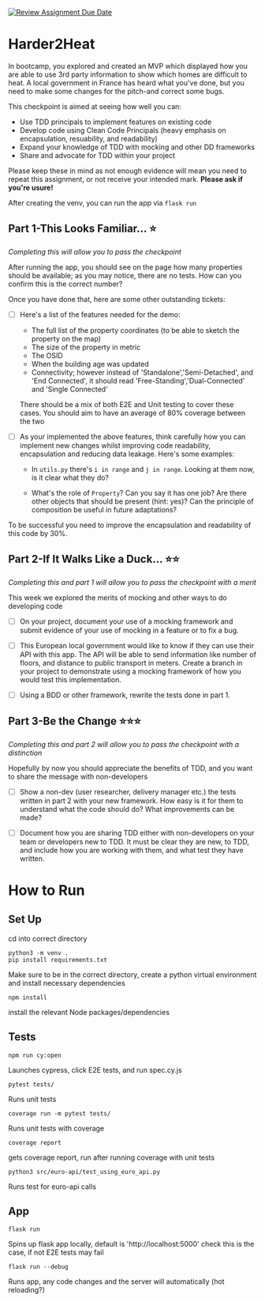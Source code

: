[![Review Assignment Due Date](https://classroom.github.com/assets/deadline-readme-button-22041afd0340ce965d47ae6ef1cefeee28c7c493a6346c4f15d667ab976d596c.svg)](https://classroom.github.com/a/WI6KUGd1)
# Harder2Heat

In bootcamp, you explored and created an MVP which displayed how you are able to use 3rd party information to show which homes are difficult to heat. A local government in France has heard what you've done, but you need to make some changes for the pitch-and correct some bugs.

This checkpoint is aimed at seeing how well you can:

- Use TDD principals to implement features on existing code
- Develop code using Clean Code Principals (heavy emphasis on encapsulation, resuability, and readability)
- Expand your knowledge of TDD with mocking and other DD frameworks
- Share and advocate for TDD within your project

Please keep these in mind as not enough evidence will mean you need to repeat this assignment, or not receive your intended mark. **Please ask if you're usure!**

After creating the venv, you can run the app via `flask run`

## Part 1-This Looks Familiar... :star:
*Completing this will allow you to pass the checkpoint*

After running the app, you should see on the page how many properties should be available; as you may notice, there are no tests. How can you confirm this is the correct number?

Once you have done that, here are some other outstanding tickets:


- [ ] Here's a list of the features needed for the demo:
    - The full list of the property coordinates (to be able to sketch the property on the map)
    - The size of the property in metric
    - The OSID
    - When the building age was updated
    - Connectivity; however instead of 'Standalone','Semi-Detached', and 'End Connected', it should read 'Free-Standing','Dual-Connected' and 'Single Connected'

    There should be a mix of both E2E and Unit testing to cover these cases. You should aim to have an average of 80% coverage between the two

- [ ] As your implemented the above features, think carefully how you can implement new changes whilst improving code readability, encapsulation and reducing data leakage. Here's some examples:

    - In `utils.py` there's `i in range` and `j in range`. Looking at them now, is it clear what they do? 

    - What's the role of `Property`? Can you say it has one job? Are there other objects that should be present (hint: yes)? Can the principle of composition be useful in future adaptations?

To be successful you need to improve the encapsulation and readability of this code by 30%.


## Part 2-If It Walks Like a Duck... :star::star:
*Completing this _and_ part 1 will allow you to pass the checkpoint with a merit*

This week we explored the merits of mocking and other ways to do developing code

- [ ] On your project, document your use of a mocking framework and submit evidence of your use of mocking in a feature or to fix a bug. 

- [ ] This European local government would like to know if they can use their API with this app. The API will be able to send information like number of floors, and distance to public transport in meters. Create a branch in your project to demonstrate using a mocking framework of how you would test this implementation.

- [ ] Using a BDD or other framework, rewrite the tests done in part 1. 


## Part 3-Be the Change :star::star::star:
*Completing this _and_ part 2 will allow you to pass the checkpoint with a distinction*

Hopefully by now you should appreciate the benefits of TDD, and you want to share the message with non-developers

- [ ] Show a non-dev (user researcher, delivery manager etc.) the tests written in part 2 with your new framework. How easy is it for them to understand what the code should do? What improvements can be made?

- [ ] Document how you are sharing TDD either with non-developers on your team or developers new to TDD. It must be clear they are new, to TDD, and include how you are working with them, and what test they have written.



# How to Run

## Set Up

cd into correct directory
```commandline
python3 -m venv .
pip install requirements.txt
```
Make sure to be in the correct directory, create a python virtual environment and install necessary dependencies

```commandline
npm install
```
install the relevant Node packages/dependencies

## Tests 

```commandline
npm run cy:open 
```

Launches cypress, click E2E tests, and run spec.cy.js


```commandline
pytest tests/
```
Runs unit tests

```commandline
coverage run -m pytest tests/
```
Runs unit tests with coverage

```commandline
coverage report
```
gets coverage report, run after running coverage with unit tests

```commandline
python3 src/euro-api/test_using_euro_api.py
```
Runs test for euro-api calls


## App

```commandline
flask run
```
Spins up flask app locally, default is 'http://localhost:5000' check this is the case, if not E2E tests may fail

```commandline
flask run --debug
```
Runs app, any code changes and the server will automatically (hot reloading?)